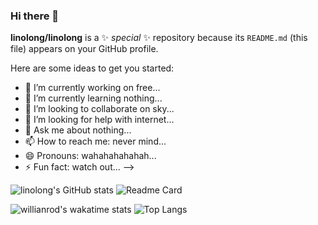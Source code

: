 
### Hi there 👋

**linolong/linolong** is a ✨ _special_ ✨ repository because its `README.md` (this file) appears on your GitHub profile.

Here are some ideas to get you started:

- 🔭 I’m currently working on free...
- 🌱 I’m currently learning nothing...
- 👯 I’m looking to collaborate on sky...
- 🤔 I’m looking for help with internet...
- 💬 Ask me about nothing...
- 📫 How to reach me: never mind...
- 😄 Pronouns: wahahahahahah...
- ⚡ Fun fact: watch out...
--> 

 ![linolong's GitHub stats](https://github-readme-stats.vercel.app/api?username=linolong&show_icons=true&theme=radical)
 ![Readme Card](https://github-readme-stats.vercel.app/api/pin/?username=linolong&repo=linolong&show_icons=true&theme=radical)
 
 ![willianrod's wakatime stats](https://github-readme-stats.vercel.app/api/wakatime?linolong&show_icons=true&theme=radical)
 ![Top Langs](https://github-readme-stats.vercel.app/api/top-langs/?username=anuraghazra&show_icons=true&theme=radical)





